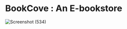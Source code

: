 #  BookCove : An E-bookstore

![Screenshot (534)](https://github.com/user-attachments/assets/a90f992f-eb3c-4260-94e9-70f361946e4b)
